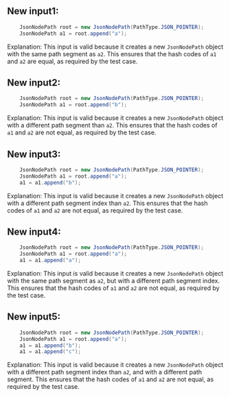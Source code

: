 ## New input1:
```java
    JsonNodePath root = new JsonNodePath(PathType.JSON_POINTER);
    JsonNodePath a1 = root.append("a");
```
Explanation: This input is valid because it creates a new `JsonNodePath` object with the same path segment as `a2`. This ensures that the hash codes of `a1` and `a2` are equal, as required by the test case.

## New input2:
```java
    JsonNodePath root = new JsonNodePath(PathType.JSON_POINTER);
    JsonNodePath a1 = root.append("b");
```
Explanation: This input is valid because it creates a new `JsonNodePath` object with a different path segment than `a2`. This ensures that the hash codes of `a1` and `a2` are not equal, as required by the test case.

## New input3:
```java
    JsonNodePath root = new JsonNodePath(PathType.JSON_POINTER);
    JsonNodePath a1 = root.append("a");
    a1 = a1.append("b");
```
Explanation: This input is valid because it creates a new `JsonNodePath` object with a different path segment index than `a2`. This ensures that the hash codes of `a1` and `a2` are not equal, as required by the test case.

## New input4:
```java
    JsonNodePath root = new JsonNodePath(PathType.JSON_POINTER);
    JsonNodePath a1 = root.append("a");
    a1 = a1.append("a");
```
Explanation: This input is valid because it creates a new `JsonNodePath` object with the same path segment as `a2`, but with a different path segment index. This ensures that the hash codes of `a1` and `a2` are not equal, as required by the test case.

## New input5:
```java
    JsonNodePath root = new JsonNodePath(PathType.JSON_POINTER);
    JsonNodePath a1 = root.append("a");
    a1 = a1.append("b");
    a1 = a1.append("c");
```
Explanation: This input is valid because it creates a new `JsonNodePath` object with a different path segment index than `a2`, and with a different path segment. This ensures that the hash codes of `a1` and `a2` are not equal, as required by the test case.
